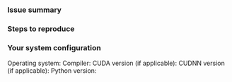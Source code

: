 ### Issue summary


### Steps to reproduce


### Your system configuration
Operating system:
Compiler:
CUDA version (if applicable):
CUDNN version (if applicable):
Python version:
